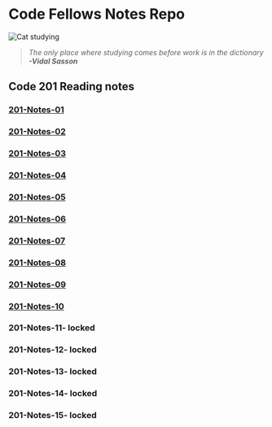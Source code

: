 # Code Fellows Notes Repo


![Cat studying](https://pbs.twimg.com/media/EcV0D7XX0AQj-1-?format=jpg&name=small)
> *The only place where studying comes before work is in the dictionary*
> ***-Vidal Sasson***


## Code 201 Reading notes

### [201-Notes-01](Code-201/class-01.md)
### [201-Notes-02](Code-201/Class-02.md)
### [201-Notes-03](Code-201/Class-03.md)
### [201-Notes-04](Code-201/Class-04.md)
### [201-Notes-05](Code-201/Class-05.md)
### [201-Notes-06](Code-201/Class-06.md)
### [201-Notes-07](Code-201/class-07.md)
### [201-Notes-08](Code-201/class-08.md)
### [201-Notes-09](Code-201/class-09.md)
### [201-Notes-10](Code-201/class-10.md)
### 201-Notes-11- locked
### 201-Notes-12- locked
### 201-Notes-13- locked
### 201-Notes-14- locked
### 201-Notes-15- locked



    
                  
    

          
            
